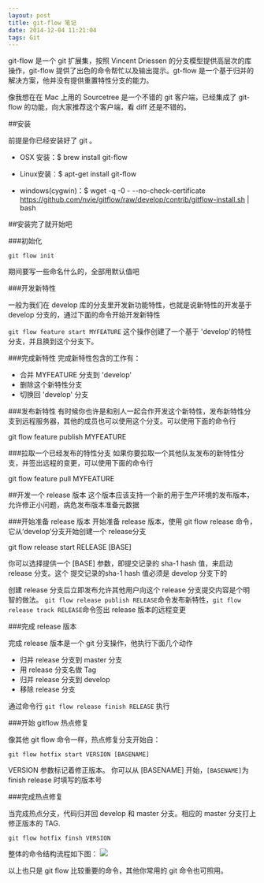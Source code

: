 ```yaml
---
layout: post
title: git-flow 笔记
date: 2014-12-04 11:21:04
tags: Git
---
```


git-flow 是一个 git 扩展集，按照 Vincent Driessen 的分支模型提供高层次的库操作，git-flow 提供了出色的命令帮忙以及输出提示。gt-flow 是一个基于归并的解决方案，他并没有提供重置特性分支的能力。

像我想在在 Mac 上用的 Sourcetree 是一个不错的 git 客户端，已经集成了 git-flow 的功能，向大家推荐这个客户端，看 diff 还是不错的。

##安装

前提是你已经安装好了 git 。

- OSX 安装：$ brew install git-flow

- Linux安装：$ apt-get install git-flow

- windows(cygwin)：$ wget -q -0 - --no-check-certificate https://github.com/nvie/gitflow/raw/develop/contrib/gitflow-install.sh | bash

##安装完了就开始吧

###初始化
```
git flow init
```

期间要写一些命名什么的，全部用默认值吧

###开发新特性

一般为我们在 develop 库的分支里开发新功能特性，也就是说新特性的开发基于 develop 分支的，通过下面的命令开始开发新特性

`git flow feature start MYFEATURE` 这个操作创建了一个基于 'develop'的特性分支，并且换到这个分支下。

###完成新特性
完成新特性包含的工作有：

- 合并 MYFEATURE 分支到 'develop'
- 删除这个新特性分支
- 切换回 'develop' 分支

###发布新特性
有时候你也许是和别人一起合作开发这个新特性，发布新特性分支到远程服务器，其他的成员也可以使用这个分支。可以使用下面的命令行

git flow feature publish MYFEATURE

###拉取一个已经发布的特性分支
如果你要拉取一个其他队友发布的新特性分支，并签出远程的变更，可以使用下面的命令行

git flow feature pull MYFEATURE


##开发一个 release 版本
这个版本应该支持一个新的用于生产环境的发布版本，允许修正小问题，病危发布版本准备元数据

###开始准备 release 版本
开始准备 release 版本，使用 git flow release 命令，它从‘develop’分支开始创建一个 release分支

git flow release start RELEASE [BASE]

你可以选择提供一个 [BASE] 参数，即提交记录的 sha-1 hash 值，来启动 release 分支。这个 提交记录的sha-1 hash 值必须是 develop 分支下的

创建 release 分支后立即发布允许其他用户向这个 release 分支提交内容是个明智的做法。
  `git flow release publish RELEASE`命令发布新特性，`git flow release track RELEASE`命令签出 release 版本的远程变更
  
###完成 release 版本

完成 release 版本是一个 git 分支操作，他执行下面几个动作

- 归并 release 分支到 master 分支
- 用 release 分支名做 Tag
- 归并 release 分支到 develop 
- 移除 release 分支

通过命令行 `git flow release finish RELEASE` 执行

###开始 gitflow 热点修复

像其他 git flow 命令一样，热点修复分支开始自：

`git flow hotfix start VERSION [BASENAME]`

VERSION 参数标记着修正版本。
你可以从 [BASENAME] 开始，`[BASENAME]`为 finish release 时填写的版本号

###完成热点修复

当完成热点分支，代码归并回 develop 和 master 分支。相应的 master 分支打上修正版本的 TAG.

`git flow hotfix finsh VERSION`

整体的命令结构流程如下图：
![](http://dyy.im/wp-content/uploads/2014/12/git-flow-commands.png)

以上也只是 git flow 比较重要的命令，其他你常用的 git 命令也可照用。




